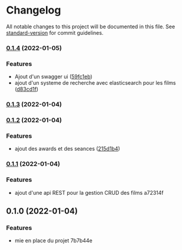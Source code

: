 # Changelog

All notable changes to this project will be documented in this file. See [standard-version](https://github.com/conventional-changelog/standard-version) for commit guidelines.

### [0.1.4](https://github.com/kilrasemifir/cinespring-mongo/compare/v0.1.3...v0.1.4) (2022-01-05)


### Features

* Ajout d'un swagger ui ([59fc1eb](https://github.com/kilrasemifir/cinespring-mongo/commit/59fc1ebef54640572b62545b861eff659ce9afe4))
* ajout d'un systeme de recherche avec elasticsearch pour les films ([d83cd1f](https://github.com/kilrasemifir/cinespring-mongo/commit/d83cd1f32e1dd98bbd21f187e38c853f17535a4a))

### [0.1.3](https://github.com/kilrasemifir/cinespring-mongo/compare/v0.1.2...v0.1.3) (2022-01-04)

### [0.1.2](https://github.com/kilrasemifir/cinespring-mongo/compare/v0.1.1...v0.1.2) (2022-01-04)


### Features

* ajout des awards et des seances ([215d1b4](https://github.com/kilrasemifir/cinespring-mongo/commit/215d1b4fb66c3157c6e817147cf5f7995d4a9018))

### [0.1.1](///compare/v0.1.0...v0.1.1) (2022-01-04)


### Features

* ajout d'une api REST pour la gestion CRUD des films a72314f

## 0.1.0 (2022-01-04)


### Features

* mie en place du projet 7b7b44e
